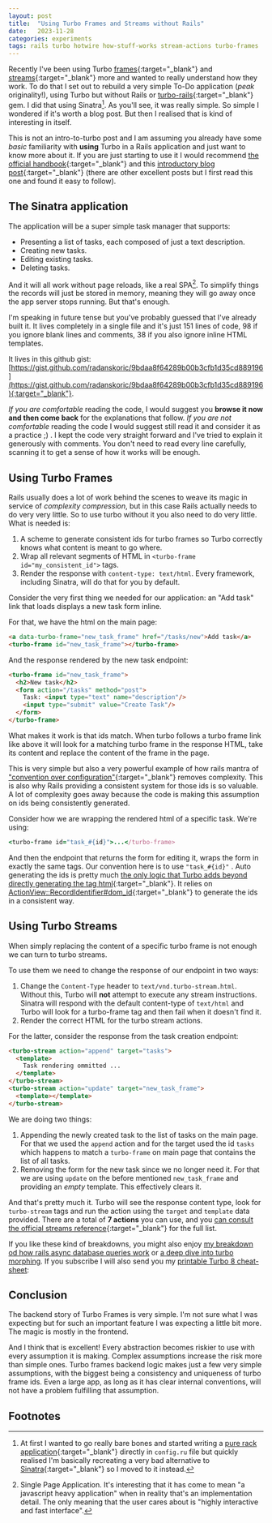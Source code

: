 ```yaml
---
layout: post
title:  "Using Turbo Frames and Streams without Rails"
date:   2023-11-28
categories: experiments
tags: rails turbo hotwire how-stuff-works stream-actions turbo-frames
---
```


Recently I've been using Turbo [frames](https://turbo.hotwired.dev/handbook/frames){:target="_blank"}
and [streams](https://turbo.hotwired.dev/handbook/streams){:target="_blank"} more and wanted to really
understand how they work. To do that I set out to rebuild a very simple To-Do application
(*peak* originality!), using Turbo but without Rails or
[turbo-rails](https://github.com/hotwired/turbo-rails){:target="_blank"} gem. I did that using Sinatra[^1].
As you'll see, it was really simple. So simple I wondered if it's worth a blog post.
But then I realised that is kind of interesting in itself.

This is not an intro-to-turbo post and I am assuming you already have some *basic* familiarity with **using** Turbo
in a Rails application and just want to know more about it. If you are just starting to use it I would recommend
[the official handbook](https://turbo.hotwired.dev/handbook/introduction){:target="_blank"} and this
[introductory blog post](https://medium.com/@alexischvez/hotwire-supercharged-rails-forms-with-turbo-6de79bb9e374){:target="_blank"}
(there are other excellent posts but I first read this one and found it easy to follow).

## The Sinatra application

The application will be a super simple task manager that supports:
- Presenting a list of tasks, each composed of just a text description.
- Creating new tasks.
- Editing existing tasks.
- Deleting tasks.

And it will all work without page reloads, like a real SPA[^2]. To simplify things the records will just be stored in memory, meaning they will go away once the app server stops running. But that's enough.

I'm speaking in future tense but you've probably guessed that I've already built it. It lives completely in a single file and it's just 151 lines of code, 98 if you ignore blank lines and comments, 38 if you also ignore inline HTML templates.

It lives in this github gist: [https://gist.github.com/radanskoric/9bdaa8f64289b00b3cfb1d35cd889196](https://gist.github.com/radanskoric/9bdaa8f64289b00b3cfb1d35cd889196){:target="_blank"}.

*If you are comfortable* reading the code, I would suggest you **browse it now and then come back** for the explanations that follow. *If you are not comfortable* reading the code I would suggest still read it and consider it as a practice ;) . I kept the code very straight forward and I've tried to explain it generously with comments. You don't need to read every line carefully, scanning it to get a sense of how it works will be enough.

## Using Turbo Frames

Rails usually does a lot of work behind the scenes to weave its magic in service of *complexity compression*, but in this case Rails actually needs to do very very little. So to use turbo without it you also need to do very little. What is needed is:
1. A scheme to generate consistent ids for turbo frames so Turbo correctly knows what content is meant to go where.
2. Wrap all relevant segments of HTML in `<turbo-frame id="my_consistent_id">` tags.
4. Render the response with `content-type: text/html`. Every framework, including Sinatra, will do that for you by default.

Consider the very first thing we needed for our application: an "Add task" link that loads displays a new task form inline.

For that, we have the html on the main page:
```html
<a data-turbo-frame="new_task_frame" href="/tasks/new">Add task</a>
<turbo-frame id="new_task_frame"></turbo-frame>
```
And the response rendered by the new task endpoint:
```html
<turbo-frame id="new_task_frame">
  <h2>New task</h2>
  <form action="/tasks" method="post">
    Task: <input type="text" name="description"/>
    <input type="submit" value="Create Task"/>
  </form>
</turbo-frame>
```

What makes it work is that ids match. When turbo follows a turbo frame link like above it will look for a matching turbo frame in the response HTML, take its content and replace the content of the frame in the page.

This is very simple but also a very powerful example of how rails mantra of ["convention over configuration"](https://rubyonrails.org/doctrine#convention-over-configuration){:target="_blank"} removes complexity. This is also why Rails providing a consistent system for those ids is so valuable. A lot of complexity goes away because the code is making this assumption on ids being consistently generated.

Consider how we are wrapping the rendered html of a specific task. We're using:
```ruby
<turbo-frame id="task_#{id}">...</turbo-frame>
```
And then the endpoint that returns the form for editing it, wraps the form in exactly the same tags. Our convention here is to use `"task_#{id}"` . Auto generating the ids is pretty much [the only logic that Turbo adds beyond directly generating the tag html](https://github.com/hotwired/turbo-rails/blob/4eb4e928e30be8cd537af8073f98b80ddea4a578/app/helpers/turbo/frames_helper.rb#L42){:target="_blank"}. It relies on [ActionView::RecordIdentifier#dom_id](https://api.rubyonrails.org/classes/ActionView/RecordIdentifier.html#method-i-dom_id){:target="_blank"} to generate the ids in a consistent way.

## Using Turbo Streams

When simply replacing the content of a specific turbo frame is not enough we can turn to turbo streams.

To use them we need to change the response of our endpoint in two ways:
1. Change the `Content-Type` header to `text/vnd.turbo-stream.html`. Without this, Turbo will **not** attempt to execute any stream instructions. Sinatra will respond with the default content-type of `text/html` and Turbo will look for a turbo-frame tag and then fail when it doesn't find it.
2. Render the correct HTML for the turbo stream actions.

For the latter, consider the response from the task creation endpoint:
```html
<turbo-stream action="append" target="tasks">
  <template>
    Task rendering ommitted ...
  </template>
</turbo-stream>
<turbo-stream action="update" target="new_task_frame">
  <template></template>
</turbo-stream>
```

We are doing two things:
1. Appending the newly created task to the list of tasks on the main page.  For that we used the `append` action and for the target used the id `tasks` which happens to match a `turbo-frame` on main page that contains the list of all tasks.
2. Removing the form for the new task since we no longer need it. For that we are using `update` on the before mentioned `new_task_frame` and providing an *empty* template. This effectively clears it.

And that's pretty much it. Turbo will see the response content type, look for `turbo-stream` tags and run the action using the `target` and `template` data provided. There are a total of **7 actions** you can use, and you [can consult the official streams reference](https://turbo.hotwired.dev/reference/streams#the-seven-actions){:target="_blank"} for the full list.

If you like these kind of breakdowns, you might also enjoy [my breakdown od how rails async database queries work](/articles/understand-rails-async-db-queries) or [a deep dive into turbo morphing](/articles/turbo-morphing-deep-dive). If you subscribe I will also send you my [printable Turbo 8 cheat-sheet](/cheatsheet):
<script async data-uid="c481ada422" src="https://thoughtful-producer-2834.ck.page/c481ada422/index.js"></script>

## Conclusion

The backend story of Turbo Frames is very simple. I'm not sure what I was expecting but for such an important feature I was expecting a little bit more. The magic is mostly in the frontend.

And I think that is excellent! Every abstraction becomes riskier to use with every assumption it is making. Complex assumptions increase the risk more than simple ones. Turbo frames backend logic makes just a few very simple assumptions, with the biggest being a consistency and uniqueness of turbo frame ids. Even a large app, as long as it has clear internal conventions, will not have a problem fulfilling that assumption.

## Footnotes

[^1]: At first I wanted to go really bare bones and started writing a [pure rack application](https://github.com/rack/rack#usage){:target="_blank"} directly in `config.ru`  file but quickly realised I'm basically recreating a very bad alternative to [Sinatra](https://sinatrarb.com/){:target="_blank"} so I moved to it instead.

[^2]: Single Page Application. It's interesting that it has come to mean "a javascript heavy application" when in reality that's an implementation detail. The only meaning that the user cares about is "highly interactive and fast interface".
